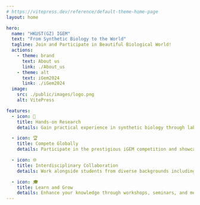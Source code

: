 ```yaml
---
# https://vitepress.dev/reference/default-theme-home-page
layout: home

hero:
  name: "HKUST(GZ) IGEM"
  text: "From Synthetic Biology to the World"
  tagline: Join and Participate in Beautiful Biological World!
  actions:
    - theme: brand
      text: About us
      link: ./About_us
    - theme: alt
      text: iGem2024
      link: ./iGem2024
  image:
    src: ./public/images/logo.png
    alt: VitePress

features:
  - icon: 🧪
    title: Hands-on Research
    details: Gain practical experience in synthetic biology through lab work and independent research projects. Design and construct novel genetic circuits to address real-world challenges.

  - icon: 🏆 
    title: Compete Globally
    details: Participate in the prestigious iGEM competition and showcase your work to an international audience of scientists, experts, and peers.

  - icon: 🌐
    title: Interdisciplinary Collaboration  
    details: Work alongside students from diverse backgrounds including biology, engineering, computer science, and more. Foster an interdisciplinary approach to problem-solving.

  - icon: 🎓
    title: Learn and Grow
    details: Enhance your knowledge through workshops, seminars, and mentorship opportunities. Develop essential skills for a future career in synthetic biology or related fields.
---
```


